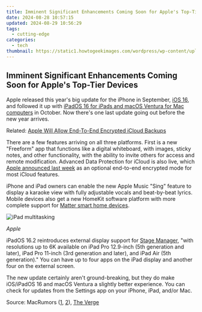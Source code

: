 ```yaml
---
title: Imminent Significant Enhancements Coming Soon for Apple's Top-Tier Devices
date: 2024-08-28 10:57:15
updated: 2024-08-29 10:56:29
tags:
  - cutting-edge
categories:
  - tech
thumbnail: https://static1.howtogeekimages.com/wordpress/wp-content/uploads/2022/11/iphone-14-pro-hero-1.jpg
---
```


## Imminent Significant Enhancements Coming Soon for Apple's Top-Tier Devices

Apple released this year's big update for the iPhone in September, [iOS 16](https://ai-vdieo-software.techidaily.com/s-best-video-editors-for-mac-pinnacle-studio-alternates/), and followed it up with [iPadOS 16 for iPads and macOS Ventura for Mac computers](https://vp-tips.techidaily.com/updated-in-2024-how-to-do-live-streaming-with-periscope/) in October. Now there's one last update going out before the new year arrives.

Related: [Apple Will Allow End-To-End Encrypted iCloud Backups](https://sim-unlock.techidaily.com/in-2024-how-to-unlock-verizon-iphone-15-by-drfone-ios/) 

 There are a few features arriving on all three platforms. First is a new "Freeform" app that functions like a digital whiteboard, with images, sticky notes, and other functionality, with the ability to invite others for access and remote modification. Advanced Data Protection for iCloud is also live, which [Apple announced last week](https://sim-unlock.techidaily.com/in-2024-how-to-unlock-verizon-iphone-15-by-drfone-ios/) as an optional end-to-end encrypted mode for most iCloud features.

 iPhone and iPad owners can enable the new Apple Music "Sing" feature to display a karaoke view with fully adjustable vocals and beat-by-beat lyrics. Mobile devices also get a new HomeKit software platform with more complete support for [Matter smart home devices](https://extra-hints.techidaily.com/new-calculating-cost-for-shooting-a-song-in-cinematic-style/).

![iPad multitasking](https://static1.howtogeekimages.com/wordpress/wp-content/uploads/2022/06/iPad-multitasking.jpg) 

_Apple_

 iPadOS 16.2 reintroduces external display support for [Stage Manager](https://youtube-lab.techidaily.com/evolutionize-your-videos-with-360-degrees-a-step-by-step-guide-for-youtube-enthusiasts-for-2024/), "with resolutions up to 6K available on iPad Pro 12.9-inch (5th generation and later), iPad Pro 11-inch (3rd generation and later), and iPad Air (5th generation)." You can have up to four apps on the iPad display and another four on the external screen.

 The new update certainly aren't ground-breaking, but they do make iOS/iPadOS 16 and macOS Ventura a slightly better experience. You can check for updates from the Settings app on your iPhone, iPad, and/or Mac.

 Source: MacRumors ([1](https://www.macrumors.com/2022/12/13/apple-releases-ios-16-2/), [2](https://www.macrumors.com/2022/12/13/apple-releases-macos-ventura-13-1/)), [The Verge](https://www.theverge.com/2022/12/13/23505098/ios-16-2-download-always-on-display-iphone-apple-music-sing-icloud-encryption)

<ins class="adsbygoogle"
     style="display:block"
     data-ad-format="autorelaxed"
     data-ad-client="ca-pub-7571918770474297"
     data-ad-slot="1223367746"></ins>



<ins class="adsbygoogle"
     style="display:block"
     data-ad-client="ca-pub-7571918770474297"
     data-ad-slot="8358498916"
     data-ad-format="auto"
     data-full-width-responsive="true"></ins>
